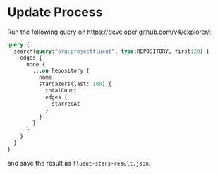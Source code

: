 Update Process
==============

Run the following query on https://developer.github.com/v4/explorer/:

```graphql
query {
  search(query:"org:projectfluent", type:REPOSITORY, first:20) {
    edges {
      node {
        ...on Repository {
          name
          stargazers(last: 100) {
            totalCount
            edges {
              starredAt
            }
          }
        }
      }
    }
  }
}
```

and save the result as `fluent-stars-result.json`.
